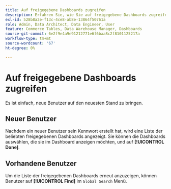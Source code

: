 ```yaml
---
title: Auf freigegebene Dashboards zugreifen
description: Erfahren Sie, wie Sie auf freigegebene Dashboards zugreifen können.
exl-id: 528b8a2e-f13c-4ce8-ab8e-13864f50761a
role: Admin, Data Architect, Data Engineer, User
feature: Commerce Tables, Data Warehouse Manager, Dashboards
source-git-commit: 6e2f9e4a9e91212771e6f6baa8c2f8101125217a
workflow-type: tm+mt
source-wordcount: '67'
ht-degree: 0%

---
```


# Auf freigegebene Dashboards zugreifen

Es ist einfach, neue Benutzer auf den neuesten Stand zu bringen.

## Neuer Benutzer

Nachdem ein neuer Benutzer sein Kennwort erstellt hat, wird eine Liste der beliebten freigegebenen Dashboards angezeigt. Sie können die Dashboards auswählen, die sie im Dashboard anzeigen möchten, und auf **[!UICONTROL Done]**.

## Vorhandene Benutzer

Um die Liste der freigegebenen Dashboards erneut anzuzeigen, können Benutzer auf **[!UICONTROL Find]** im `Global Search` Menü.
